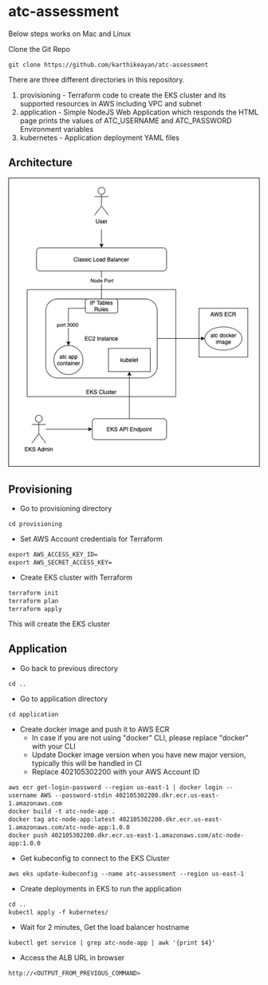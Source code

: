 # atc-assessment

Below steps works on Mac and Linux

Clone the Git Repo
```
git clone https://github.com/karthikeayan/atc-assessment
```

There are three different directories in this repository.
1. provisioning - Terraform code to create the EKS cluster and its supported resources in AWS including VPC and subnet
2. application - Simple NodeJS Web Application which responds the HTML page prints the values of ATC_USERNAME and ATC_PASSWORD Environment variables
3. kubernetes - Application deployment YAML files

## Architecture
![alt text](https://github.com/karthikeayan/atc-assessment/blob/main/architecture.png?raw=true)

## Provisioning

- Go to provisioning directory
```
cd provisioning
```

- Set AWS Account credentials for Terraform
```
export AWS_ACCESS_KEY_ID=
export AWS_SECRET_ACCESS_KEY=
```

- Create EKS cluster with Terraform
```
terraform init
terraform plan
terraform apply
```

This will create the EKS cluster

## Application

- Go back to previous directory
```
cd ..
```

- Go to application directory
```
cd application
```

- Create docker image and push it to AWS ECR
    - In case if you are not using "docker" CLI, please replace "docker" with your CLI
    - Update Docker image version when you have new major version, typically this will be handled in CI
    - Replace 402105302200 with your AWS Account ID
```
aws ecr get-login-password --region us-east-1 | docker login --username AWS --password-stdin 402105302200.dkr.ecr.us-east-1.amazonaws.com
docker build -t atc-node-app .
docker tag atc-node-app:latest 402105302200.dkr.ecr.us-east-1.amazonaws.com/atc-node-app:1.0.0
docker push 402105302200.dkr.ecr.us-east-1.amazonaws.com/atc-node-app:1.0.0
```

- Get kubeconfig to connect to the EKS Cluster
```
aws eks update-kubeconfig --name atc-assessment --region us-east-1
```

- Create deployments in EKS to run the application
```
cd ..
kubectl apply -f kubernetes/
```

- Wait for 2 minutes, Get the load balancer hostname
```
kubectl get service | grep atc-node-app | awk '{print $4}'
```

- Access the ALB URL in browser
```
http://<OUTPUT_FROM_PREVIOUS_COMMAND>